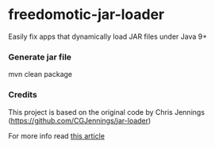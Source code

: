 # freedomotic-jar-loader

Easily fix apps that dynamically load JAR files under Java 9+


### Generate jar file

mvn clean package


### Credits

This project is based on the original code by Chris Jennings (https://github.com/CGJennings/jar-loader)

For more info read [this article](https://cgjennings.ca/articles/java-9-dynamic-jar-loading/)
